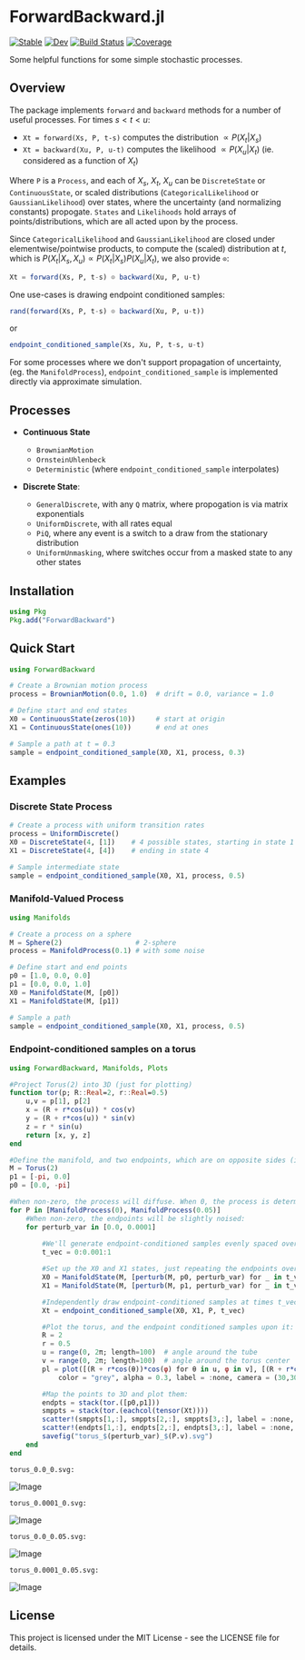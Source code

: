 # ForwardBackward.jl

[![Stable](https://img.shields.io/badge/docs-stable-blue.svg)](https://MurrellGroup.github.io/ForwardBackward.jl/stable/)
[![Dev](https://img.shields.io/badge/docs-dev-blue.svg)](https://MurrellGroup.github.io/ForwardBackward.jl/dev/)
[![Build Status](https://github.com/MurrellGroup/ForwardBackward.jl/actions/workflows/CI.yml/badge.svg?branch=main)](https://github.com/MurrellGroup/ForwardBackward.jl/actions/workflows/CI.yml?query=branch%3Amain)
[![Coverage](https://codecov.io/gh/MurrellGroup/ForwardBackward.jl/branch/main/graph/badge.svg)](https://codecov.io/gh/MurrellGroup/ForwardBackward.jl)

Some helpful functions for some simple stochastic processes.

## Overview

The package implements `forward` and `backward` methods for a number of useful processes. For times $s < t < u$:
- `Xt = forward(Xs, P, t-s)` computes the distribution $\propto P(X_t | X_s)$
- `Xt = backward(Xu, P, u-t)` computes the likelihood $\propto P(X_u | X_t)$ (ie. considered as a function of $X_t$)

Where `P` is a `Process`, and each of $X_s$, $X_t$, $X_u$ can be `DiscreteState` or `ContinuousState`, or scaled distributions (`CategoricalLikelihood` or `GaussianLikelihood`) over states, where the uncertainty (and normalizing constants) propogate. `States` and `Likelihoods` hold arrays of points/distributions, which are all acted upon by the process. 

Since `CategoricalLikelihood` and `GaussianLikelihood` are closed under elementwise/pointwise products, to compute the (scaled) distribution at $t$, which is $P(X_t | X_s, X_u) ∝ P(X_t | X_s)P(X_u | X_t)$, we also provide `⊙`:

```julia
Xt = forward(Xs, P, t-s) ⊙ backward(Xu, P, u-t)
```

One use-cases is drawing endpoint conditioned samples:
```julia
rand(forward(Xs, P, t-s) ⊙ backward(Xu, P, u-t))
```
or
```julia
endpoint_conditioned_sample(Xs, Xu, P, t-s, u-t)
```

For some processes where we don't support propagation of uncertainty, (eg. the `ManifoldProcess`), `endpoint_conditioned_sample` is implemented directly via approximate simulation.

## Processes
- **Continuous State**
  - `BrownianMotion`
  - `OrnsteinUhlenbeck`
  - `Deterministic` (where `endpoint_conditioned_sample` interpolates)
  
- **Discrete State**:
  - `GeneralDiscrete`, with any `Q` matrix, where propogation is via matrix exponentials
  - `UniformDiscrete`, with all rates equal
  - `PiQ`, where any event is a switch to a draw from the stationary distribution
  - `UniformUnmasking`, where switches occur from a masked state to any other states

## Installation

```julia
using Pkg
Pkg.add("ForwardBackward")
```

## Quick Start

```julia
using ForwardBackward

# Create a Brownian motion process
process = BrownianMotion(0.0, 1.0)  # drift = 0.0, variance = 1.0

# Define start and end states
X0 = ContinuousState(zeros(10))     # start at origin
X1 = ContinuousState(ones(10))      # end at ones

# Sample a path at t = 0.3
sample = endpoint_conditioned_sample(X0, X1, process, 0.3)
```

## Examples

### Discrete State Process
```julia
# Create a process with uniform transition rates
process = UniformDiscrete()
X0 = DiscreteState(4, [1])    # 4 possible states, starting in state 1
X1 = DiscreteState(4, [4])    # ending in state 4

# Sample intermediate state
sample = endpoint_conditioned_sample(X0, X1, process, 0.5)
```

### Manifold-Valued Process
```julia
using Manifolds

# Create a process on a sphere
M = Sphere(2)                  # 2-sphere
process = ManifoldProcess(0.1) # with some noise

# Define start and end points
p0 = [1.0, 0.0, 0.0]
p1 = [0.0, 0.0, 1.0]
X0 = ManifoldState(M, [p0])
X1 = ManifoldState(M, [p1])

# Sample a path
sample = endpoint_conditioned_sample(X0, X1, process, 0.5)
```

### Endpoint-conditioned samples on a torus

```julia
using ForwardBackward, Manifolds, Plots

#Project Torus(2) into 3D (just for plotting)
function tor(p; R::Real=2, r::Real=0.5)
    u,v = p[1], p[2]
    x = (R + r*cos(u)) * cos(v)
    y = (R + r*cos(u)) * sin(v)
    z = r * sin(u)
    return [x, y, z]
end

#Define the manifold, and two endpoints, which are on opposite sides (in both dims) of the torus:
M = Torus(2)
p1 = [-pi, 0.0]
p0 = [0.0, -pi]

#When non-zero, the process will diffuse. When 0, the process is deterministic:
for P in [ManifoldProcess(0), ManifoldProcess(0.05)]
    #When non-zero, the endpoints will be slightly noised:
    for perturb_var in [0.0, 0.0001] 
     
        #We'll generate endpoint-conditioned samples evenly spaced over time:
        t_vec = 0:0.001:1

        #Set up the X0 and X1 states, just repeating the endpoints over and over:
        X0 = ManifoldState(M, [perturb(M, p0, perturb_var) for _ in t_vec])
        X1 = ManifoldState(M, [perturb(M, p1, perturb_var) for _ in t_vec])

        #Independently draw endpoint-conditioned samples at times t_vec:
        Xt = endpoint_conditioned_sample(X0, X1, P, t_vec)

        #Plot the torus, and the endpoint conditioned samples upon it:
        R = 2
        r = 0.5
        u = range(0, 2π; length=100)  # angle around the tube
        v = range(0, 2π; length=100)  # angle around the torus center
        pl = plot([(R + r*cos(θ))*cos(φ) for θ in u, φ in v], [(R + r*cos(θ))*sin(φ) for θ in u, φ in v], [r*sin(θ) for θ in u, φ in v],
            color = "grey", alpha = 0.3, label = :none, camera = (30,30))

        #Map the points to 3D and plot them:
        endpts = stack(tor.([p0,p1]))
        smppts = stack(tor.(eachcol(tensor(Xt))))
        scatter!(smppts[1,:], smppts[2,:], smppts[3,:], label = :none, msw = 0, ms = 1.5, color = "blue", alpha = 0.5)
        scatter!(endpts[1,:], endpts[2,:], endpts[3,:], label = :none, msw = 0, ms = 2.5, color = "red")
        savefig("torus_$(perturb_var)_$(P.v).svg")
    end
end
```

`torus_0.0_0.svg:`

![Image](https://github.com/user-attachments/assets/21410c12-fd16-4542-b323-5f048e878bb5)

`torus_0.0001_0.svg:`

![Image](https://github.com/user-attachments/assets/a88d67a1-87f6-44a2-9b70-2315c3eaa983)

`torus_0.0_0.05.svg:`

![Image](https://github.com/user-attachments/assets/fb3dc348-3fcf-4a3c-b120-521db0a9350d)

`torus_0.0001_0.05.svg:`

![Image](https://github.com/user-attachments/assets/06e65a05-cc3d-4cfb-95cc-d6c27b0211c7)

## License

This project is licensed under the MIT License - see the LICENSE file for details.